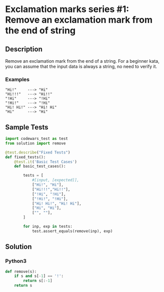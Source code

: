 # Exclamation marks series #1: Remove an exclamation mark from the end of string


## Description
Remove an exclamation mark from the end of a string. For a beginner kata, you can assume that the input data is always a string, no need to verify it.

### Examples

```
"Hi!"     ---> "Hi"
"Hi!!!"   ---> "Hi!!"
"!Hi"     ---> "!Hi"
"!Hi!"    ---> "!Hi"
"Hi! Hi!" ---> "Hi! Hi"
"Hi"      ---> "Hi"
```


## Sample Tests
```python
import codewars_test as test
from solution import remove

@test.describe("Fixed Tests")
def fixed_tests():
    @test.it('Basic Test Cases')
    def basic_test_cases():

        tests = [
            #[input, [expected]],
            ["Hi!", "Hi"],
            ["Hi!!!","Hi!!"],
            ["!Hi", "!Hi"],
            ["!Hi!", "!Hi"],
            ["Hi! Hi!", "Hi! Hi"],
            ["Hi", "Hi"],
            ["", ""],
        ]

        for inp, exp in tests:
            test.assert_equals(remove(inp), exp)
```


## Solution
### Python3
```python
def remove(s):
    if s and s[-1] == '!':
        return s[:-1]
    return s
```
